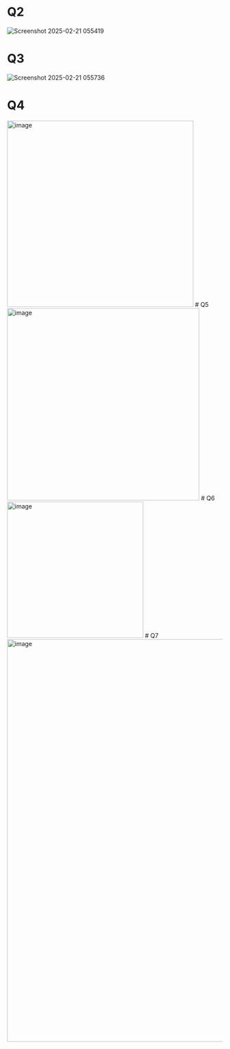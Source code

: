# Q2
![Screenshot 2025-02-21 055419](https://github.com/user-attachments/assets/7b1c1769-2702-42b6-ac37-4d39304e609d)
# Q3
![Screenshot 2025-02-21 055736](https://github.com/user-attachments/assets/7cb17ce5-b38e-4b8b-aaff-67bd2256af99)
# Q4
<img width="435" alt="image" src="https://github.com/user-attachments/assets/83cc755d-1e50-44da-8e14-8f02eba65d61" />
# Q5
<img width="449" alt="image" src="https://github.com/user-attachments/assets/798aa2d6-4fd3-4f8b-8b01-035432016d21" />
# Q6
<img width="318" alt="image" src="https://github.com/user-attachments/assets/50a17e0f-30be-41ab-a3dc-0bd0dca6acf2" />
# Q7
<img width="940" alt="image" src="https://github.com/user-attachments/assets/43a205b5-2925-48ae-879e-4fbdb2f91583" />
